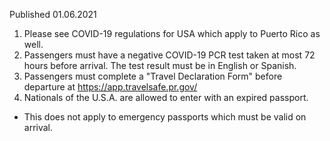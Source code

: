 Published 01.06.2021
1. Please see COVID-19 regulations for USA which apply to Puerto Rico as well.
2. Passengers must have a negative COVID-19 PCR test taken at most 72 hours before arrival. The test result must be in English or Spanish.
3. Passengers must complete a "Travel Declaration Form" before departure at <a href="https://app.travelsafe.pr.gov/">https://app.travelsafe.pr.gov/</a>
4. Nationals of the U.S.A. are allowed to enter with an expired passport.
- This does not apply to emergency passports which must be valid on arrival.